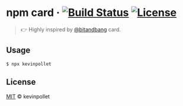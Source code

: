 # npm card &middot; [![Build Status](https://github.com/kevinpollet/kevinpollet/workflows/Build%20%26%20Publish/badge.svg)](https://github.com/kevinpollet/kevinpollet/actions) [![License](https://img.shields.io/badge/license-MIT-blue.svg)](./LICENSE.md)

> 👉 Highly inspired by [@bitandbang](https://github.com/bnb/bitandbang) card.

## Usage

```shell
$ npx kevinpollet
```

## License

[MIT](./LICENSE.md) © kevinpollet
